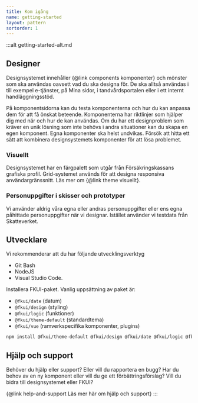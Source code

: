 ```yaml
---
title: Kom igång
name: getting-started
layout: pattern
sortorder: 1
---
```


:::alt getting-started-alt.md

## Designer

Designsystemet innehåller {@link components komponenter} och mönster som ska användas oavsett vad du ska designa för.
De ska alltså användas i till exempel e-tjänster, på Mina sidor, i tandvårdsportalen eller i ett internt handläggningsstöd.

På komponentsidorna kan du testa komponenterna och hur du kan anpassa dem för att få önskat beteende. Komponenterna har riktlinjer som hjälper dig med när och hur de kan användas. Om du har ett designproblem som kräver en unik lösning som inte behövs i andra situationer kan du skapa en egen komponent.
Egna komponenter ska helst undvikas.
Försök att hitta ett sätt att kombinera designsystemets komponenter för att lösa problemet.

### Visuellt

Designsystemet har en färgpalett som utgår från Försäkringskassans grafiska profil. Grid-systemet används för att designa responsiva användargränssnitt. Läs mer om {@link theme visuellt}.

### Personuppgifter i skisser och prototyper

Vi använder aldrig våra egna eller andras personuppgifter eller ens egna påhittade personuppgifter när vi designar. Istället använder vi testdata från Skatteverket.

## Utvecklare

Vi rekommenderar att du har följande utvecklingsverktyg

- Git Bash
- NodeJS
- Visual Studio Code.

Installera FKUI-paket. Vanlig uppsättning av paket är:

- `@fkui/date` (datum)
- `@fkui/design` (styling)
- `@fkui/logic` (funktioner)
- `@fkui/theme-default` (standardtema)
- `@fkui/vue` (ramverkspecifika komponenter, plugins)

```bash
npm install @fkui/theme-default @fkui/design @fkui/date @fkui/logic @fkui/vue
```

## Hjälp och support

Behöver du hjälp eller support?
Eller vill du rapportera en bugg?
Har du behov av en ny komponent eller vill du ge ett förbättringsförslag?
Vill du bidra till designsystemet eller FKUI?

{@link help-and-support Läs mer här om hjälp och support}
:::
